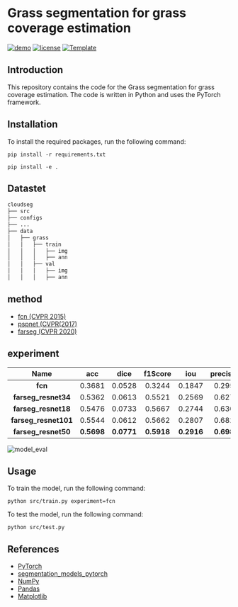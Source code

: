 # Grass segmentation for grass coverage estimation
[![demo](https://img.shields.io/badge/🤗HugginngFace-Spaces-orange)](https://huggingface.co/spaces/caixiaoshun/cloudseg)
[![license](https://img.shields.io/badge/License-MIT-green.svg?labelColor=gray)](https://github.com/XavierJiezou/cloudseg#license)
[![Template](https://img.shields.io/badge/-Lightning--Hydra--Template-017F2F?style=flat&logo=github&labelColor=gray)](https://github.com/ashleve/lightning-hydra-template)

## Introduction

This repository contains the code for the Grass segmentation for grass coverage estimation. The code is written in Python and uses the PyTorch framework.

## Installation

To install the required packages, run the following command:

```
pip install -r requirements.txt

pip install -e .
```

## Datastet

```bash
cloudseg
├── src
├── configs
├── ...
├── data
│   ├── grass
│   │   ├── train
│   │   │   ├── img
│   │   │   ├── ann
│   │   ├── val
│   │   │   ├── img
│   │   │   ├── ann
```

## method

- [fcn (CVPR 2015)](references/Fully-Convolutional-Networks-for-Semantic-Segmentation.pdf)
- [pspnet (CVPR(2017)](references/Pyramid-Scene-Parsing-Network.pdf)
- [farseg (CVPR 2020)](references/Foreground-Aware_Relation_Network_for_Geospatial_Object_Segmentation_in_High_Spatial_Resolution_Remote_Sensing_Imagery.pdf)


## experiment

|       **Name**       |   **acc**  |  **dice**  | **f1Score** |   **iou**  | **precision** |
|:--------------------:|:----------:|:----------:|:-----------:|:----------:|:-------------:|
|        **fcn**       |   0.3681   |   0.0528   |    0.3244   |   0.1847   |     0.2954    |
|  **farseg_resnet34** |   0.5362   |   0.0613   |    0.5521   |   0.2569   |     0.6279    |
|  **farseg_resnet18** |   0.5476   |   0.0733   |    0.5667   |   0.2744   |     0.6301    |
| **farseg_resnet101** |   0.5544   |   0.0612   |    0.5662   |   0.2807   |     0.6829    |
|  **farseg_resnet50** | **0.5698** | **0.0771** |  **0.5918** | **0.2916** |   **0.6981**  |

![model_eval](https://github.com/user-attachments/assets/687ce2f7-e348-4b15-bb4c-850d31992276)


## Usage

To train the model, run the following command:

```
python src/train.py experiment=fcn
```

To test the model, run the following command:

```
python src/test.py
```


## References

- [PyTorch](https://pytorch.org/)
- [segmentation_models_pytorch](https://github.com/qubvel-org/segmentation_models.pytorch)
- [NumPy](https://numpy.org/)
- [Pandas](https://pandas.pydata.org/)
- [Matplotlib](https://matplotlib.org/)



